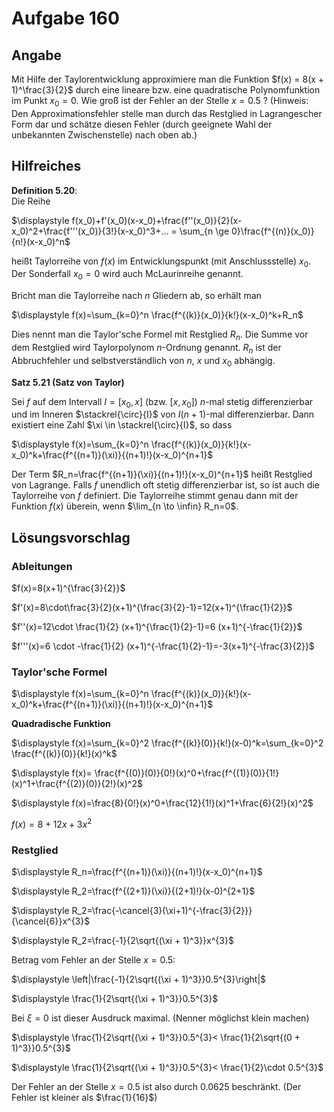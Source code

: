 # Aufgabe 160
## Angabe

Mit Hilfe der Taylorentwicklung approximiere man die Funktion $f(x) = 8(x + 1)^\frac{3}{2}$
durch eine lineare bzw. eine quadratische Polynomfunktion im Punkt $x_0 = 0$. Wie groß ist
der Fehler an der Stelle $x = 0.5$ ? (Hinweis: Den Approximationsfehler stelle man durch das
Restglied in Lagrangescher Form dar und schätze diesen Fehler (durch geeignete Wahl der
unbekannten Zwischenstelle) nach oben ab.)

## Hilfreiches

**Definition 5.20**:  \
Die Reihe

$\displaystyle f(x_0)+f'(x_0)(x-x_0)+\frac{f''(x_0)}{2}(x-x_0)^2+\frac{f'''(x_0)}{3!}(x-x_0)^3+… = \sum_{n \ge 0}\frac{f^{(n)}(x_0)}{n!}(x-x_0)^n$ 

heißt Taylorreihe von $f(x)$ im Entwicklungspunkt (mit Anschlussstelle) $x_0$. Der Sonderfall $x_0=0$ wird auch McLaurinreihe genannt.

Bricht man die Taylorreihe nach $n$ Gliedern ab, so erhält man

$\displaystyle f(x)=\sum_{k=0}^n \frac{f^{(k)}(x_0)}{k!}(x-x_0)^k+R_n$

Dies nennt man die Taylor'sche Formel mit Restglied $R_n$. Die Summe vor dem Restglied wird Taylorpolynom $n$-Ordnung genannt. $R_n$ ist der Abbruchfehler und selbstverständlich von $n$, $x$ und $x_0$ abhängig.

**Satz 5.21 (Satz von Taylor)**

Sei $f$ auf dem Intervall $I=[x_0, x]$ (bzw. $[x,x_0]$) $n$-mal stetig differenzierbar und im Inneren $\stackrel{\circ}{I}$ von $I (n+1)$-mal differenzierbar. Dann existiert eine Zahl $\xi \in \stackrel{\circ}{I}$, so dass

$\displaystyle f(x)=\sum_{k=0}^n \frac{f^{(k)}(x_0)}{k!}(x-x_0)^k+\frac{f^{(n+1)}(\xi)}{(n+1)!}(x-x_0)^{n+1}$

Der Term $R_n=\frac{f^{(n+1)}(\xi)}{(n+1)!}(x-x_0)^{n+1}$ heißt Restglied von Lagrange. Falls $f$ unendlich oft stetig differenzierbar ist, so ist auch die Taylorreihe von $f$ definiert. Die Taylorreihe stimmt genau dann mit der Funktion $f(x)$ überein, wenn $\lim_{n \to \infin} R_n=0$.

## Lösungsvorschlag

### Ableitungen

$f(x)=8(x+1)^{\frac{3}{2}}$

$f'(x)=8\cdot\frac{3}{2}(x+1)^{\frac{3}{2}-1}=12(x+1)^{\frac{1}{2}}$

$f''(x)=12\cdot \frac{1}{2} (x+1)^{\frac{1}{2}-1}=6 (x+1)^{-\frac{1}{2}}$

$f'''(x)=6 \cdot -\frac{1}{2} (x+1)^{-\frac{1}{2}-1}=-3(x+1)^{-\frac{3}{2}}$

### Taylor'sche Formel

$\displaystyle f(x)=\sum_{k=0}^n \frac{f^{(k)}(x_0)}{k!}(x-x_0)^k+\frac{f^{(n+1)}(\xi)}{(n+1)!}(x-x_0)^{n+1}$

**Quadradische Funktion**

$\displaystyle f(x)=\sum_{k=0}^2 \frac{f^{(k)}(0)}{k!}(x-0)^k=\sum_{k=0}^2 \frac{f^{(k)}(0)}{k!}(x)^k$

$\displaystyle f(x)= \frac{f^{(0)}(0)}{0!}(x)^0+\frac{f^{(1)}(0)}{1!}(x)^1+\frac{f^{(2)}(0)}{2!}(x)^2$

$\displaystyle f(x)=\frac{8}{0!}(x)^0+\frac{12}{1!}(x)^1+\frac{6}{2!}(x)^2$

$\displaystyle f(x)= 8+12x+3x^2$

### Restglied

$\displaystyle R_n=\frac{f^{(n+1)}(\xi)}{(n+1)!}(x-x_0)^{n+1}$

$\displaystyle R_2=\frac{f^{(2+1)}(\xi)}{(2+1)!}(x-0)^{2+1}$

$\displaystyle R_2=\frac{-\cancel{3}(\xi+1)^{-\frac{3}{2}}}{\cancel{6}}x^{3}$

$\displaystyle R_2=\frac{-1}{2\sqrt{(\xi + 1)^3}}x^{3}$

Betrag vom Fehler an der Stelle $x=0.5$:

$\displaystyle \left|\frac{-1}{2\sqrt{(\xi + 1)^3}}0.5^{3}\right|$

$\displaystyle \frac{1}{2\sqrt{(\xi + 1)^3}}0.5^{3}$

Bei $\xi = 0$ ist dieser Ausdruck maximal. (Nenner möglichst klein machen)

$\displaystyle \frac{1}{2\sqrt{(\xi + 1)^3}}0.5^{3}< \frac{1}{2\sqrt{(0 + 1)^3}}0.5^{3}$

$\displaystyle \frac{1}{2\sqrt{(\xi + 1)^3}}0.5^{3}< \frac{1}{2}\cdot 0.5^{3}$

Der Fehler an der Stelle $x=0.5$ ist also durch $0.0625$ beschränkt. (Der Fehler ist kleiner als $\frac{1}{16}$)

